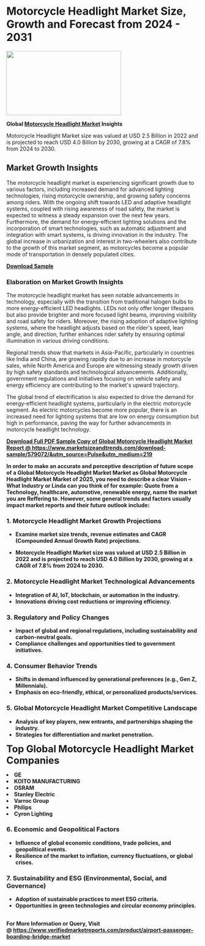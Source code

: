 <H1>Motorcycle Headlight Market Size, Growth and Forecast from 2024 - 2031</H1><img class="aligncenter size-medium wp-image-584254" src="https://thirdeyenews.in/wp-content/uploads/2024/09/Global-Market-Research-300x168.jpeg" alt="" width="300" height="168" /><p><strong>Global&nbsp;<a href="https://www.marketsizeandtrends.com/download-sample/579072/&amp;utm_source=Pulse&amp;utm_medium=219">Motorcycle Headlight Market</a> Insights</strong></p><p>Motorcycle Headlight Market size was valued at USD 2.5 Billion in 2022 and is projected to reach USD 4.0 Billion by 2030, growing at a CAGR of 7.8% from 2024 to 2030.</p><p><h2>Market Growth Insights</h2> <p>The motorcycle headlight market is experiencing significant growth due to various factors, including increased demand for advanced lighting technologies, rising motorcycle ownership, and growing safety concerns among riders. With the ongoing shift towards LED and adaptive headlight systems, coupled with rising awareness of road safety, the market is expected to witness a steady expansion over the next few years. Furthermore, the demand for energy-efficient lighting solutions and the incorporation of smart technologies, such as automatic adjustment and integration with smart systems, is driving innovation in the industry. The global increase in urbanization and interest in two-wheelers also contribute to the growth of this market segment, as motorcycles become a popular mode of transportation in densely populated cities.</p> <p><strong><a href="#">Download Sample</a></strong></p> <h3>Elaboration on Market Growth Insights</h3> <p>The motorcycle headlight market has seen notable advancements in technology, especially with the transition from traditional halogen bulbs to more energy-efficient LED headlights. LEDs not only offer longer lifespans but also provide brighter and more focused light beams, improving visibility and road safety for riders. Moreover, the rising adoption of adaptive lighting systems, where the headlight adjusts based on the rider's speed, lean angle, and direction, further enhances rider safety by ensuring optimal illumination in various driving conditions.</p> <p>Regional trends show that markets in Asia-Pacific, particularly in countries like India and China, are growing rapidly due to an increase in motorcycle sales, while North America and Europe are witnessing steady growth driven by high safety standards and technological advancements. Additionally, government regulations and initiatives focusing on vehicle safety and energy efficiency are contributing to the market's upward trajectory.</p> <p>The global trend of electrification is also expected to drive the demand for energy-efficient headlight systems, particularly in the electric motorcycle segment. As electric motorcycles become more popular, there is an increased need for lighting systems that are low on energy consumption but high in performance, paving the way for further advancements in motorcycle headlight technology.</p> <p><strong><a href="#"></p><p><span class=""><strong>Download Full PDF Sample Copy of Global Motorcycle Headlight Market Report</strong> @ <a href="https://www.marketsizeandtrends.com/download-sample/579072/&amp;utm_source=Pulse&amp;utm_medium=219" target="_blank">https://www.marketsizeandtrends.com/download-sample/579072/&amp;utm_source=Pulse&amp;utm_medium=219</a></span></p><p>In order to make an accurate and perceptive description of future scope of a Global&nbsp;Motorcycle Headlight Market Market as Global&nbsp;Motorcycle Headlight Market Market of 2025, you need to describe a clear Vision &ndash; What Industry or Linda can you think of for example: Quote from a Technology, healthcare, automotive, renewable energy, name the market you are Reffering to. However, some general trends and factors usually impact market reports and their future outlook include:</p><h3>1.&nbsp;<strong>Motorcycle Headlight Market Growth Projections</strong></h3><ul><li>Examine market size trends, revenue estimates and CAGR (Compounded Annual Growth Rate) projections.</li><li><p>Motorcycle Headlight Market size was valued at USD 2.5 Billion in 2022 and is projected to reach USD 4.0 Billion by 2030, growing at a CAGR of 7.8% from 2024 to 2030.</p></li></ul><h3>2.&nbsp;<strong>Motorcycle Headlight Market Technological Advancements</strong></h3><ul><li>Integration of AI, IoT, blockchain, or automation in the industry.</li><li>Innovations driving cost reductions or improving efficiency.</li></ul><h3>3.&nbsp;<strong>Regulatory and Policy Changes</strong></h3><ul><li>Impact of global and regional regulations, including sustainability and carbon-neutral goals.</li><li>Compliance challenges and opportunities tied to government initiatives.</li></ul><h3>4.&nbsp;<strong>Consumer Behavior Trends</strong></h3><ul><li>Shifts in demand influenced by generational preferences (e.g., Gen Z, Millennials).</li><li>Emphasis on eco-friendly, ethical, or personalized products/services.</li></ul><h3>5.&nbsp;<strong>Global Motorcycle Headlight Market Competitive Landscape</strong></h3><ul><li>Analysis of key players, new entrants, and partnerships shaping the industry.</li><li>Strategies for differentiation and market penetration.</li></ul><p data-pm-slice="1 1 []"><span style="color: inherit; font-family: inherit; font-size: 25px;">Top Global Motorcycle Headlight Market Companies</span></p><div class="" data-test-id=""><p><li>GE</li><li> KOITO MANUFACTURING</li><li> OSRAM</li><li> Stanley Electric</li><li> Varroc Group</li><li> Philips</li><li> Cyron Lighting</li></p></div><h3>6.&nbsp;<strong>Economic and Geopolitical Factors</strong></h3><ul><li>Influence of global economic conditions, trade policies, and geopolitical events.</li><li>Resilience of the market to inflation, currency fluctuations, or global crises.</li></ul><h3>7.&nbsp;<strong>Sustainability and ESG (Environmental, Social, and Governance)</strong></h3><ul><li>Adoption of sustainable practices to meet ESG criteria.</li><li>Opportunities in green technologies and circular economy principles.</li></ul><h2><strong style="font-size: 14px;">For More Information or Query, Visit @&nbsp;</strong><a style="background-color: #ffffff; font-size: 14px;" href="https://www.marketsizeandtrends.com/report/motorcycle-headlight-market/" target="_blank">https://www.verifiedmarketreports.com/product/airport-passenger-boarding-bridge-market</a></h2>
